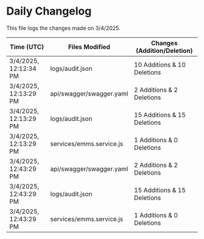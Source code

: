 # Daily Changelog

This file logs the changes made on 3/4/2025.

| Time (UTC)             | Files Modified                    | Changes (Addition/Deletion) |
|------------------------|-----------------------------------|-----------------------------|
| 3/4/2025, 12:12:34 PM | logs/audit.json | 10 Additions & 10 Deletions |
| 3/4/2025, 12:13:29 PM | api/swagger/swagger.yaml | 2 Additions & 2 Deletions|
| 3/4/2025, 12:13:29 PM | logs/audit.json | 15 Additions & 15 Deletions|
| 3/4/2025, 12:13:29 PM | services/emms.service.js | 1 Additions & 0 Deletions|
| 3/4/2025, 12:43:29 PM | api/swagger/swagger.yaml | 2 Additions & 2 Deletions|
| 3/4/2025, 12:43:29 PM | logs/audit.json | 15 Additions & 15 Deletions|
| 3/4/2025, 12:43:29 PM | services/emms.service.js | 1 Additions & 0 Deletions|
